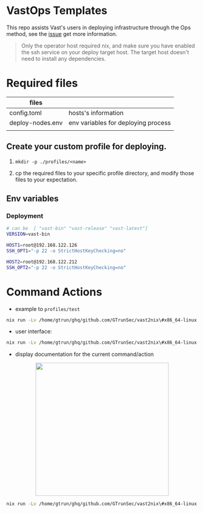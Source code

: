 # VastOps Templates

This repo assists Vast's users in deploying infrastructure through the Ops method, see the [issue](https://github.com/GTrunSec/threatbus2nix/pull/16) get more information.

>Only the operator host required nix, and make sure you have enabled the ssh service on your deploy target host. The target host doesn't need to install any dependencies.

# Required files


| files            |                                     |
|------------------|-------------------------------------|
| config.toml      | hosts's information                 |
| deploy-nodes.env | env variables for deploying process |
|                  |                                     |


## Create your custom profile for deploying.

1. `mkdir -p ./profiles/<name>`

2. cp the required files to your specific profile directory, and modify those files to your expectation.

## Env variables

### Deployment

``` sh
# can be  [ "vast-bin" "vast-release" "vast-latest"]
VERSION=vast-bin

HOST1=root@192.168.122.126
SSH_OPT1="-p 22 -o StrictHostKeyChecking=no"

HOST2=root@192.168.122.212
SSH_OPT2="-p 22 -o StrictHostKeyChecking=no"
```


# Command Actions

- example to `profiles/test` 
``` sh
nix run -Lv /home/gtrun/ghq/github.com/GTrunSec/vast2nix\#x86_64-linux.workflows.entrypoints.deploy \--override-input lock ./profiles/test -- --env-file=./profiles/test/deploy-nodes.env -t env

```

- user interface:

``` sh
nix run -Lv /home/gtrun/ghq/github.com/GTrunSec/vast2nix\#x86_64-linux.workflows.entrypoints.deploy \--override-input lock ./<profiles-dir> -- --env-file=<profiles-dir>/<env-file> -t <task-name>

```

- display documentation for the current command/action

<div align="center">
  <img src="https://github.com/gtrunsec/vastOps-template/raw/main/attach/show-doc-command.png" width="350" />
</div>


``` sh
nix run -Lv /home/gtrun/ghq/github.com/GTrunSec/vast2nix\#x86_64-linux.workflows.entrypoints.deploy \--override-input lock ./<profiles-dir> -- doc
```
